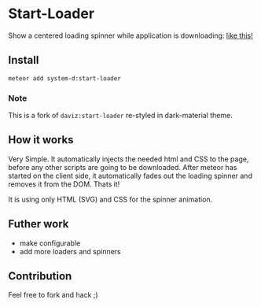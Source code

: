 # Start-Loader
 Show a centered loading spinner while application is downloading: <a href="https://codepen.io/Daviz/full/JJQodN/" target="_blank">like this!</a>
 
## Install

`meteor add system-d:start-loader`

### Note

This is a fork of `daviz:start-loader` re-styled in dark-material theme.

## How it works

Very Simple. It automatically injects the needed html and CSS to the page, before any other scripts are going to be downloaded.
After meteor has started on the client side, it automatically fades out the loading spinner and removes it from the DOM. Thats it!

It is using only HTML (SVG) and CSS for the spinner animation.

## Futher work

- make configurable
- add more loaders and spinners

## Contribution

Feel free to fork and hack ;)

